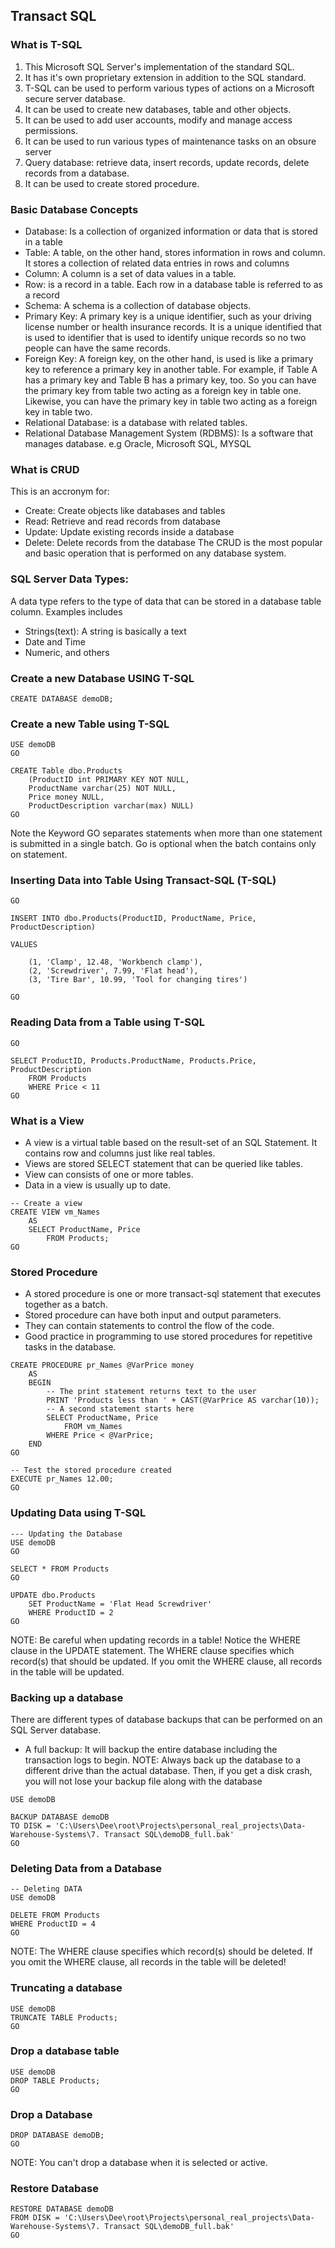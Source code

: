 ## Transact SQL
### What is T-SQL
1.  This Microsoft SQL Server's implementation of the standard SQL. 
2.  It has it's own proprietary extension in addition to the SQL standard. 
3.  T-SQL can be used to perform various types of actions on a Microsoft secure server database. 
4.  It can be used to create new databases, table and other objects. 
5.  It can be used to add user accounts, modify and manage access permissions. 
6.  It can be used to run various types of maintenance tasks on an obsure server
7.  Query database: retrieve data, insert records, update records, delete records from a database.
8.  It can be used to create stored procedure.

### Basic Database Concepts
- Database: Is a collection of organized information or data that is stored in a table
- Table: A table, on the other hand, stores information in rows and column. It stores a collection of related data entries in rows and columns
- Column: A column is a set of data values in a table.
- Row: is a record in a table. Each row in a database table is referred to as a record
- Schema: A schema is a collection of database objects.
- Primary Key: A primary key is a unique identifier, such as your driving license number or health insurance records. It is a unique identified that is used to identifier that is used to identify unique records so no two people can have the same records. 
- Foreign Key: A foreign key, on the other hand, is used is like a primary key to reference a primary key in another table. For example, if Table A has a primary key and Table B has a primary key, too. So you can have the primary key from table two acting as a foreign key in table one. Likewise, you can have the primary key in table two acting as a foreign key in table two. 
- Relational Database: is a database with related tables.
- Relational Database Management System (RDBMS): Is a software that manages database. e.g Oracle, Microsoft SQL, MYSQL

### What is CRUD
This is an accronym for:
- Create: Create objects like databases and tables
- Read: Retrieve and read records from database
- Update: Update existing records inside a database
- Delete: Delete records from the database
The CRUD is the most popular and basic operation that is performed on any database system.

### SQL Server Data Types:
A data type refers to the type of data that can be stored in a database table column. Examples includes
-   Strings(text): A string is basically a text
-   Date and Time
-   Numeric, and others

### Create a new Database USING T-SQL
```
CREATE DATABASE demoDB;
```

### Create a new Table using T-SQL
```
USE demoDB
GO

CREATE Table dbo.Products
	(ProductID int PRIMARY KEY NOT NULL,
	ProductName varchar(25) NOT NULL,
	Price money NULL,
	ProductDescription varchar(max) NULL)
GO
```
Note the Keyword GO separates statements when more than one statement is submitted in a single batch. Go is optional when the batch contains only on statement.

### Inserting Data into Table Using Transact-SQL (T-SQL)
```USE demoDB
GO

INSERT INTO dbo.Products(ProductID, ProductName, Price, ProductDescription)

VALUES

	(1, 'Clamp', 12.48, 'Workbench clamp'),
	(2,	'Screwdriver', 7.99, 'Flat head'),
	(3,	'Tire Bar', 10.99, 'Tool for changing tires')

GO
```
### Reading Data from a Table using T-SQL
```USE demoDB
GO

SELECT ProductID, Products.ProductName, Products.Price, ProductDescription
	FROM Products
    WHERE Price < 11
GO
```

### What is a View
-   A view is a virtual table based on the result-set of an SQL Statement. It contains row and columns just like real tables.
-   Views are stored SELECT statement that can be queried like tables.
-   View can consists of one or more tables.
-   Data in a view is usually up to date. 

```
-- Create a view
CREATE VIEW vm_Names
	AS
	SELECT ProductName, Price 
		FROM Products;
GO
```

### Stored Procedure
-   A stored procedure is one or more transact-sql statement that executes together as a batch. 
-   Stored procedure can have both input and output parameters.
-   They can contain statements to control the flow of the code.
-   Good practice in programming to use stored procedures for repetitive tasks in the database. 

```
CREATE PROCEDURE pr_Names @VarPrice money
	AS
	BEGIN
		-- The print statement returns text to the user
		PRINT 'Products less than ' + CAST(@VarPrice AS varchar(10));
		-- A second statement starts here
		SELECT ProductName, Price 
			FROM vm_Names
		WHERE Price < @VarPrice;
	END
GO

-- Test the stored procedure created
EXECUTE pr_Names 12.00;
GO
```

### Updating Data using T-SQL
```
--- Updating the Database
USE demoDB
GO

SELECT * FROM Products
GO

UPDATE dbo.Products
	SET ProductName = 'Flat Head Screwdriver'
	WHERE ProductID = 2
GO
```
NOTE: Be careful when updating records in a table! Notice the WHERE clause in the UPDATE statement. The WHERE clause specifies which record(s) that should be updated. If you omit the WHERE clause, all records in the table will be updated.

### Backing up a database
There are different types of database backups that can be performed on an SQL Server database.
- A full backup: It will backup the entire database including the transaction logs to begin.
NOTE: Always back up the database to a different drive than the actual database. Then, if you get a disk crash, you will not lose your backup file along with the database

```
USE demoDB

BACKUP DATABASE demoDB
TO DISK = 'C:\Users\Dee\root\Projects\personal_real_projects\Data-Warehouse-Systems\7. Transact SQL\demoDB_full.bak'
GO
```

### Deleting Data from a Database
```
-- Deleting DATA
USE demoDB

DELETE FROM Products
WHERE ProductID = 4
GO
```
NOTE: The WHERE clause specifies which record(s) should be deleted. If you omit the WHERE clause, all records in the table will be deleted!

### Truncating a database
```
USE demoDB
TRUNCATE TABLE Products;
GO
```

### Drop a database table
```
USE demoDB
DROP TABLE Products;
GO
```

### Drop a Database
```
DROP DATABASE demoDB;
GO
```
NOTE: You can't drop a database when it is selected or active.

### Restore Database
```
RESTORE DATABASE demoDB
FROM DISK = 'C:\Users\Dee\root\Projects\personal_real_projects\Data-Warehouse-Systems\7. Transact SQL\demoDB_full.bak'
GO
```